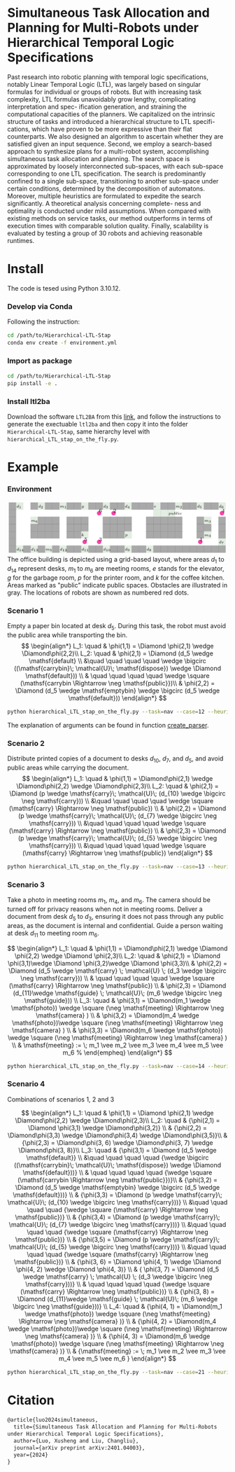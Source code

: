# Simultaneous Task Allocation and Planning for Multi-Robots under Hierarchical Temporal Logic Specifications
Past research into robotic planning with temporal logic specifications, notably Linear Temporal Logic (LTL), was largely based on singular formulas for individual or groups of robots. But with increasing task complexity, LTL formulas unavoidably grow lengthy, complicating interpretation and spec- ification generation, and straining the computational capacities of the planners. We capitalized on the intrinsic structure of tasks and introduced a hierarchical structure to LTL specifi- cations, which have proven to be more expressive than their flat counterparts. We also designed an algorithm to ascertain whether they are satisfied given an input sequence. Second, we employ a search-based approach to synthesize plans for a multi-robot system, accomplishing simultaneous task allocation and planning. The search space is approximated by loosely interconnected sub-spaces, with each sub-space corresponding to one LTL specification. The search is predominantly confined to a single sub-space, transitioning to another sub-space under certain conditions, determined by the decomposition of automatons. Moreover, multiple heuristics are formulated to expedite the search significantly. A theoretical analysis concerning complete- ness and optimality is conducted under mild assumptions. When compared with existing methods on service tasks, our method outperforms in terms of execution times with comparable solution quality. Finally, scalability is evaluated by testing a group of 30 robots and achieving reasonable runtimes.

# Install
 The code is tesed using Python 3.10.12.
### Develop via Conda
 Following the instruction:
```bash
cd /path/to/Hierarchical-LTL-Stap
conda env create -f environment.yml
```
### Import as package
```bash
cd /path/to/Hierarchical-LTL-Stap
pip install -e .
```
### Install ltl2ba
Download the software `LTL2BA` from this [link](http://www.lsv.fr/~gastin/ltl2ba/index.php), and follow the instructions to generate the exectuable `ltl2ba` and then copy it into the folder `Hierarchical-LTL-Stap`, same hierarchy level with `hierarchical_LTL_stap_on_the_fly.py`.
# Example
### Environment 
![](data/bosch.png)
The office building is depicted using a grid-based layout, where areas $d_1$ to $d_{14}$ represent desks, $m_1$ to $m_6$ are meeting rooms, $e$ stands for the elevator, $g$ for the garbage room, $p$ for the printer room, and $k$ for the coffee kitchen. Areas marked as "public" indicate public spaces. Obstacles are illustrated in gray. The locations of robots are shown as numbered red dots.
### Scenario 1 
Empty a paper bin located at desk $d_5$. During this task, the robot must avoid the public area while transporting the bin.
$$
\begin{align*}
 L_1: \quad &  \phi(1,1) =  \Diamond \phi(2,1) \wedge \Diamond\phi(2,2)\\
 L_2: \quad &  \phi(2,1) = \Diamond (d_5 \wedge \mathsf{default} \\ 
 &\quad \quad \quad \quad \wedge \bigcirc ((\mathsf{carrybin}\; \mathcal{U}\; \mathsf{dispose}) \wedge \Diamond \mathsf{default}))  \\ 
 & \quad \quad \quad \quad \wedge \square (\mathsf{carrybin \Rightarrow \neg \mathsf{public}})\\
                & \phi(2,2) = \Diamond (d_5 \wedge \mathsf{emptybin} \wedge \bigcirc (d_5 \wedge \mathsf{default})) 
\end{align*}
$$

```bash
python hierarchical_LTL_stap_on_the_fly.py --task=nav --case=12 --heuristics --heuristic_weight=100 --domain_file=./domain/domain_bosch.json  --domain=bosch --num_robots=6 --vis --print_step 
```
The explanation of arguments can be found in function [create_parser](hierarchical_ltl_stap/util.py).
### Scenario 2
Distribute printed copies of a document to desks $d_{10}$, $d_7$, and $d_5$, and avoid public areas while carrying the document. 
$$
\begin{align*}
L_1: \quad &  \phi(1,1) =  \Diamond\phi(2,1) \wedge \Diamond\phi(2,2) \wedge \Diamond\phi(2,3)\\
 L_2: \quad &  \phi(2,1) = \Diamond (p \wedge \mathsf{carry}\; \mathcal{U}\; (d_{10} \wedge \bigcirc \neg \mathsf{carry})) \\ 
 &\quad \quad \quad \quad \wedge \square (\mathsf{carry} \Rightarrow \neg \mathsf{public})  \\
 &  \phi(2,2) = \Diamond (p \wedge \mathsf{carry}\; \mathcal{U}\; (d_{7} \wedge \bigcirc \neg \mathsf{carry})) \\ 
 &\quad \quad \quad \quad \wedge \square (\mathsf{carry} \Rightarrow \neg \mathsf{public})  \\
 &  \phi(2,3) = \Diamond (p \wedge \mathsf{carry}\; \mathcal{U}\; (d_{5} \wedge \bigcirc \neg \mathsf{carry})) \\ 
 &\quad \quad \quad \quad \wedge \square (\mathsf{carry} \Rightarrow \neg \mathsf{public})  
\end{align*}
$$
```bash
python hierarchical_LTL_stap_on_the_fly.py --task=nav --case=13 --heuristics --heuristic_weight=100 --domain_file=./domain/domain_bosch.json  --domain=bosch --num_robots=6 --vis --print_step 
```
### Scenario 3
Take a photo in meeting rooms $m_1$, $m_4$, and $m_6$. The camera should be turned off for privacy reasons when not in meeting rooms. Deliver a document from desk $d_5$ to $d_3$, ensuring it does not pass through any public areas, as the document is internal and confidential. Guide a person waiting at desk $d_{11}$ to meeting room $m_6$.

$$
\begin{align*}
 L_1: \quad &  \phi(1,1) =  \Diamond\phi(2,1) \wedge \Diamond \phi(2,2) \wedge  \Diamond \phi(2,3)\\
 L_2: \quad &  \phi(2,1) = \Diamond \phi(3,1)\wedge \Diamond \phi(3,2)\wedge \Diamond \phi(3,3)\\
  &  \phi(2,2) = \Diamond (d_5 \wedge \mathsf{carry} \; \mathcal{U} \; (d_3 \wedge \bigcirc \neg \mathsf{carry})) \\
  & \quad \quad \quad \quad \wedge \square (\mathsf{carry} \Rightarrow \neg \mathsf{public}) \\
  &  \phi(2,3) = \Diamond (d_{11}\wedge \mathsf{guide} \; \mathcal{U}\; (m_6 \wedge \bigcirc \neg \mathsf{guide})) \\
 L_3: \quad &  \phi(3,1) = \Diamond(m_1 \wedge \mathsf{photo}) \wedge \square (\neg \mathsf{meeting} \Rightarrow \neg \mathsf{camera} ) \\
 &  \phi(3,2) = \Diamond(m_4 \wedge \mathsf{photo})\wedge \square (\neg \mathsf{meeting} \Rightarrow \neg \mathsf{camera} ) \\
 &  \phi(3,3) = \Diamond(m_6 \wedge \mathsf{photo}) \wedge \square (\neg \mathsf{meeting} \Rightarrow \neg \mathsf{camera} ) \\
 & \mathsf{meeting} := \; m_1 \vee  m_2 \vee  m_3 \vee  m_4 \vee  m_5 \vee  m_6 
% \end{empheq}
\end{align*}
$$
```bash
python hierarchical_LTL_stap_on_the_fly.py --task=nav --case=14 --heuristics --heuristic_weight=100 --domain_file=./domain/domain_bosch.json  --domain=bosch --num_robots=6 --vis --print_step 
```
### Scenario 4 
Combinations of scenarios 1, 2 and 3

$$
\begin{align*}
 L_1: \quad &  \phi(1,1) =  \Diamond \phi(2,1) \wedge \Diamond\phi(2,2)  \wedge \Diamond\phi(2,3)\\
 L_2: \quad &  {\phi(2,1) =  \Diamond \phi(3,1) \wedge \Diamond\phi(3,2)} \\
            &  {\phi(2,2) =  \Diamond\phi(3,3) \wedge \Diamond\phi(3,4) \wedge \Diamond\phi(3,5)}\\
            &  {\phi(2,3) =  \Diamond\phi(3, 6) \wedge \Diamond\phi(3, 7) \wedge \Diamond\phi(3, 8)}\\
 L_3: \quad &  {\phi(3,1) = \Diamond (d_5 \wedge \mathsf{default}} \\ 
 &\quad \quad \quad \quad {\wedge \bigcirc ((\mathsf{carrybin}\; \mathcal{U}\; \mathsf{dispose}) \wedge \Diamond \mathsf{default}))}  \\ 
 & \quad \quad \quad \quad {\wedge \square (\mathsf{carrybin \Rightarrow \neg \mathsf{public}})}\\
                & {\phi(3,2) = \Diamond (d_5 \wedge \mathsf{emptybin} \wedge \bigcirc (d_5 \wedge \mathsf{default}))} \\
 & {\phi(3,3) = \Diamond (p \wedge \mathsf{carry}\; \mathcal{U}\; (d_{10} \wedge \bigcirc \neg \mathsf{carry}))} \\ 
 &\quad \quad \quad \quad {\wedge \square (\mathsf{carry} \Rightarrow \neg \mathsf{public})} \\
 &  {\phi(3,4) = \Diamond (p \wedge \mathsf{carry}\; \mathcal{U}\; (d_{7} \wedge \bigcirc \neg \mathsf{carry}))} \\ 
 &\quad \quad \quad \quad {\wedge \square (\mathsf{carry} \Rightarrow \neg \mathsf{public})}  \\
 &  {\phi(3,5) = \Diamond (p \wedge \mathsf{carry}\; \mathcal{U}\; (d_{5} \wedge \bigcirc \neg \mathsf{carry}))} \\ 
 &\quad \quad \quad \quad {\wedge \square (\mathsf{carry} \Rightarrow \neg \mathsf{public})}  \\ 
                & {\phi(3, 6) = \Diamond  \phi(4, 1) \wedge \Diamond  \phi(4, 2) \wedge \Diamond  \phi(4, 3)} \\
                  & { \phi(3, 7) = \Diamond (d_5 \wedge \mathsf{carry} \; \mathcal{U} \; (d_3 \wedge \bigcirc \neg \mathsf{carry}))} \\
  & \quad \quad \quad \quad {\wedge \square (\mathsf{carry} \Rightarrow \neg \mathsf{public})} \\
  &  {\phi(3, 8) = \Diamond (d_{11}\wedge \mathsf{guide} \; \mathcal{U}\; (m_6 \wedge \bigcirc \neg \mathsf{guide}))} \\
 L_4: \quad &  {\phi(4, 1) = \Diamond(m_1 \wedge \mathsf{photo}) \wedge \square (\neg \mathsf{meeting} \Rightarrow \neg \mathsf{camera} )} \\
 &  {\phi(4, 2) = \Diamond(m_4 \wedge \mathsf{photo})\wedge \square (\neg \mathsf{meeting} \Rightarrow \neg \mathsf{camera} )} \\
 &  {\phi(4, 3) = \Diamond(m_6 \wedge \mathsf{photo}) \wedge \square (\neg \mathsf{meeting} \Rightarrow \neg \mathsf{camera} )} \\
 & {\mathsf{meeting} := \; m_1 \vee  m_2 \vee  m_3 \vee  m_4 \vee  m_5 \vee  m_6   }
 \end{align*}
 $$
 ```bash
python hierarchical_LTL_stap_on_the_fly.py --task=nav --case=21 --heuristics --heuristic_weight=100 --domain_file=./domain/domain_bosch.json  --domain=bosch --num_robots=6 --vis --print_step 
```
# Citation
```
@article{luo2024simultaneous,
  title={Simultaneous Task Allocation and Planning for Multi-Robots under Hierarchical Temporal Logic Specifications},
  author={Luo, Xusheng and Liu, Changliu},
  journal={arXiv preprint arXiv:2401.04003},
  year={2024}
}
```